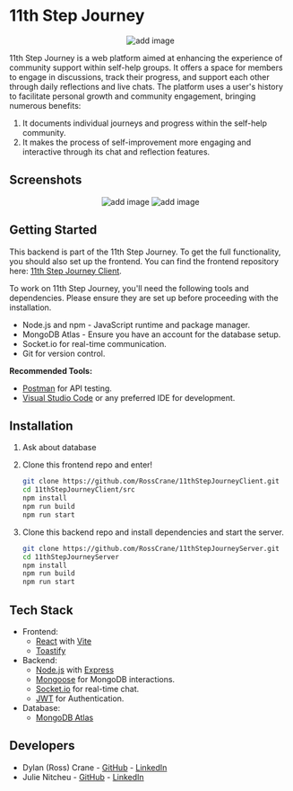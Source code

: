 # 11th Step Journey

<p align="center">
  <img src="" alt="add image" />
</p>

11th Step Journey is a web platform aimed at enhancing the experience of community support within self-help groups. It offers a space for members to engage in discussions, track their progress, and support each other through daily reflections and live chats. The platform uses a user's history to facilitate personal growth and community engagement, bringing numerous benefits:

1. It documents individual journeys and progress within the self-help community.
2. It makes the process of self-improvement more engaging and interactive through its chat and reflection features.

## Screenshots

<p align="center">
  <img src="" alt="add image" />
  <img src="" alt="add image" />
</p>

## Getting Started

This backend is part of the 11th Step Journey. To get the full functionality, you should also set up the frontend. You can find the frontend repository here: [11th Step Journey Client](https://github.com/RossCrane/11thStepJourneyClient).

To work on 11th Step Journey, you'll need the following tools and dependencies. Please ensure they are set up before proceeding with the installation.

- Node.js and npm - JavaScript runtime and package manager.
- MongoDB Atlas - Ensure you have an account for the database setup.
- Socket.io for real-time communication.
- Git for version control.

**Recommended Tools:**

- [Postman](https://www.postman.com/) for API testing.
- [Visual Studio Code](https://code.visualstudio.com/) or any preferred IDE for development.

## Installation

1. Ask about database

2. Clone this frontend repo and enter!

   ```bash
   git clone https://github.com/RossCrane/11thStepJourneyClient.git
   cd 11thStepJourneyClient/src
   npm install
   npm run build
   npm run start
   ```

3. Clone this backend repo and install dependencies and start the server.

   ```bash
   git clone https://github.com/RossCrane/11thStepJourneyServer.git
   cd 11thStepJourneyServer
   npm install
   npm run build
   npm run start
   ```

## Tech Stack

- Frontend:
  - [React](https://reactjs.org/) with [Vite](https://vitejs.dev/)
  - [Toastify](https://fkhadra.github.io/react-toastify/introduction/)
- Backend:
  - [Node.js](https://nodejs.org/en/) with [Express](https://expressjs.com/)
  - [Mongoose](https://mongoosejs.com/) for MongoDB interactions.
  - [Socket.io](https://socket.io/) for real-time chat.
  - [JWT](https://jwt.io/) for Authentication.
- Database:
  - [MongoDB Atlas](https://https://www.mongodb.com/atlas/database)

## Developers

- Dylan (Ross) Crane - [GitHub](https://github.com/RossCrane) - [LinkedIn](https://www.linkedin.com/in/dylanrosscrane/)
- Julie Nitcheu - [GitHub](https://github.com/juliecodes19) - [LinkedIn](https://www.linkedin.com/in/junagao/)
